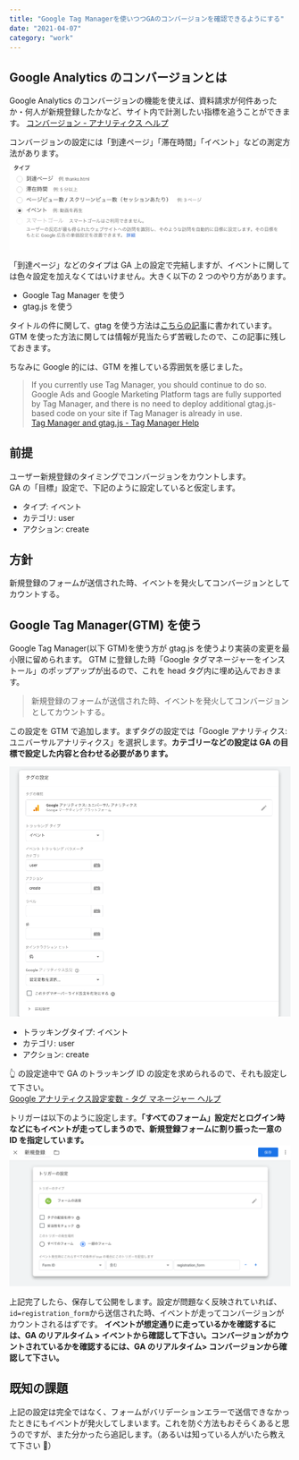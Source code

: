 ```yaml
---
title: "Google Tag Managerを使いつつGAのコンバージョンを確認できるようにする"
date: "2021-04-07"
category: "work"
---
```


## Google Analytics のコンバージョンとは

Google Analytics のコンバージョンの機能を使えば、資料請求が何件あったか・何人が新規登録したかなど、サイト内で計測したい指標を追うことができます。
[コンバージョン - アナリティクス ヘルプ](https://support.google.com/analytics/answer/6086209?hl=ja)

コンバージョンの設定には「到達ページ」「滞在時間」「イベント」などの測定方法があります。
![](img1.png)

「到達ページ」などのタイプは GA 上の設定で完結しますが、イベントに関しては色々設定を加えなくてはいけません。大きく以下の 2 つのやり方があります。

- Google Tag Manager を使う
- gtag.js を使う

タイトルの件に関して、gtag を使う方法は[こちらの記事](https://qiita.com/yamitake@github/items/876c6de1b3f7631e802e)に書かれています。  
GTM を使った方法に関しては情報が見当たらず苦戦したので、この記事に残しておきます。

ちなみに Google 的には、GTM を推している雰囲気を感じました。

> If you currently use Tag Manager, you should continue to do so. Google Ads and Google Marketing Platform tags are fully supported by Tag Manager, and there is no need to deploy additional gtag.js-based code on your site if Tag Manager is already in use.  
> [Tag Manager and gtag.js - Tag Manager Help](https://support.google.com/tagmanager/answer/7582054?hl=en#:~:text=Tag%20Manager%20is%20a%20tag,tags%20directly%20to%20web%20pages.)

## 前提

ユーザー新規登録のタイミングでコンバージョンをカウントします。  
GA の「目標」設定で、下記のように設定していると仮定します。

- タイプ: イベント
- カテゴリ: user
- アクション: create

## 方針

新規登録のフォームが送信された時、イベントを発火してコンバージョンとしてカウントする。

## Google Tag Manager(GTM) を使う

Google Tag Manager(以下 GTM)を使う方が gtag.js を使うより実装の変更を最小限に留められます。
GTM に登録した時「Google タグマネージャーをインストール」のポップアップが出るので、これを head タグ内に埋め込んでおきます。

> 新規登録のフォームが送信された時、イベントを発火してコンバージョンとしてカウントする。

この設定を GTM で追加します。まずタグの設定では「Google アナリティクス: ユニバーサルアナリティクス」を選択します。**カテゴリーなどの設定は GA の目標で設定した内容と合わせる必要があります。**

![](img0.png)

- トラッキングタイプ: イベント
- カテゴリ: user
- アクション: create

👆 の設定途中で GA のトラッキング ID の設定を求められるので、それも設定して下さい。  
[Google アナリティクス設定変数 - タグ マネージャー ヘルプ](https://support.google.com/tagmanager/answer/9207621#ga_id)

トリガーは以下のように設定します。**「すべてのフォーム」設定だとログイン時などにもイベントが走ってしまうので、新規登録フォームに割り振った一意の ID を指定しています。**
![](img3.png)

上記完了したら、保存して公開をします。設定が問題なく反映されていれば、`id=registration_form`から送信された時、イベントが走ってコンバージョンがカウントされるはずです。
**イベントが想定通りに走っているかを確認するには、GA のリアルタイム > イベントから確認して下さい。コンバージョンがカウントされているかを確認するには、GA のリアルタイム> コンバージョンから確認して下さい。**

## 既知の課題

上記の設定は完全ではなく、フォームがバリデーションエラーで送信できなかったときにもイベントが発火してしまいます。これを防ぐ方法もおそらくあると思うのですが、また分かったら追記します。（あるいは知っている人がいたら教えて下さい 🙏）
